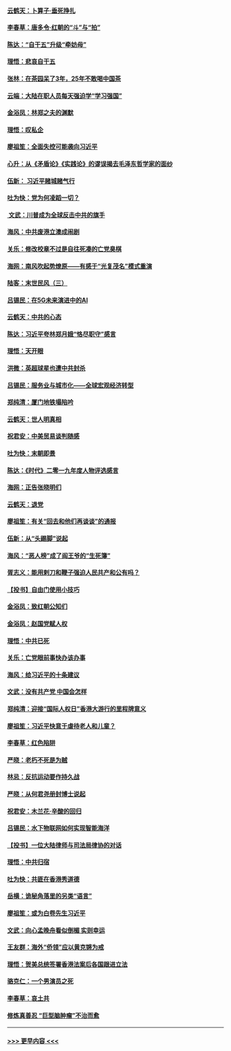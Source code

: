 #### [云鹤天：卜算子‧垂死挣扎](../pages/nsc993/n11739956.md?t=12232055) 
#### [李春草：唐多令‧红朝的“斗”与“拍”](../pages/nsc993/n11739830.md?t=12232055) 
#### [陈达：“自干五”升级“牵妨母”](../pages/nsc993/n11739724.md?t=12232055) 
#### [理悟：悲哀自干五](../pages/nsc993/n11739547.md?t=12232055) 
#### [张林：在茶园呆了3年，25年不敢喝中国茶](../pages/nsc993/n11739240.md?t=12232055) 
#### [云端：大陆在职人员每天强迫学“学习强国”](../pages/nsc993/n11738735.md?t=12232055) 
#### [金浴凤：林郑之夫的渊默](../pages/nsc993/n11737735.md?t=12232055) 
#### [理悟：叹私企](../pages/nsc993/n11737715.md?t=12232055) 
#### [廖祖笙：全面失控可能袭向习近平](../pages/nsc993/n11737704.md?t=12232055) 
#### [心升：从《矛盾论》《实践论》的谬误揭去毛泽东哲学家的面纱](../pages/nsc993/n11736962.md?t=12232055) 
#### [伍新： 习近平赌城赌气行](../pages/nsc993/n11736929.md?t=12232055) 
#### [吐为快：党为何凌蹈一切？](../pages/nsc993/n11736915.md?t=12232055) 
#### [ 文武：川普成为全球反击中共的旗手](../pages/nsc993/n11736882.md?t=12232055) 
#### [海风：中共废港立澳成闹剧](../pages/nsc993/n11735857.md?t=12232055) 
#### [关乐：修改校章不过是自往死凑的亡党臭棋](../pages/nsc993/n11735097.md?t=12232055) 
#### [海网：南风吹起势燎原——有感于“光复茂名”模式重演](../pages/nsc993/n11732308.md?t=12232055) 
#### [陆客：末世民风（三）](../pages/nsc993/n11732211.md?t=12232055) 
#### [吕锡民：在5G未来演进中的AI](../pages/nsc993/n11730010.md?t=12232055) 
#### [云鹤天：中共的心态](../pages/nsc993/n11729906.md?t=12232055) 
#### [陈达：习近平夸林郑月娥“恪尽职守”感言](../pages/nsc993/n11729881.md?t=12232055) 
#### [理悟：天开眼](../pages/nsc993/n11729699.md?t=12232055) 
#### [洪微：英超球星也遭中共封杀](../pages/nsc993/n11727243.md?t=12232055) 
#### [吕锡民：服务业与城市化——全球宏观经济转型](../pages/nsc993/n11725845.md?t=12232055) 
#### [郑纯清：厦门地铁塌陷吟](../pages/nsc993/n11725813.md?t=12232055) 
#### [云鹤天：世人明真相](../pages/nsc993/n11725621.md?t=12232055) 
#### [祝君安：中美贸易谈判随感](../pages/nsc993/n11725609.md?t=12232055) 
#### [吐为快：末朝即景](../pages/nsc993/n11723365.md?t=12232055) 
#### [陈达：《时代》二零一九年度人物评选感言](../pages/nsc993/n11723337.md?t=12232055) 
#### [海网：正告张晓明们](../pages/nsc993/n11723228.md?t=12232055) 
#### [云鹤天：退党](../pages/nsc993/n11723056.md?t=12232055) 
#### [廖祖笙：有关“回去和他们再谈谈”的通报](../pages/nsc993/n11722442.md?t=12232055) 
#### [伍新：从“头踢脚”说起](../pages/nsc993/n11722429.md?t=12232055) 
#### [海风：“恶人榜”成了阎王爷的“生死簿”](../pages/nsc993/n11722272.md?t=12232055) 
#### [胥志义：能用剌刀和鞭子强迫人民共产和公有吗？](../pages/nsc993/n11720569.md?t=12232055) 
#### [【投书】自由门使用小技巧](../pages/nsc993/n11720180.md?t=12232055) 
#### [金浴凤：致红朝公知们](../pages/nsc993/n11720563.md?t=12232055) 
#### [金浴凤：赵国党赋人权](../pages/nsc993/n11720533.md?t=12232055) 
#### [理悟：中共已死](../pages/nsc993/n11720233.md?t=12232055) 
#### [关乐：亡党眼前事快办该办事](../pages/nsc993/n11719160.md?t=12232055) 
#### [海风：给习近平的十条建议](../pages/nsc993/n11717616.md?t=12232055) 
#### [文武：没有共产党 中国会怎样](../pages/nsc993/n11717584.md?t=12232055) 
#### [郑纯清：迎接“国际人权日”香港大游行的里程牌意义](../pages/nsc993/n11717417.md?t=12232055) 
#### [廖祖笙：习近平快意于虐待老人和儿童？](../pages/nsc993/n11715313.md?t=12232055) 
#### [李春草：红色陷阱](../pages/nsc993/n11715029.md?t=12232055) 
#### [严晓：老朽不死是为贼](../pages/nsc993/n11712910.md?t=12232055) 
#### [林忌：反抗运动要作持久战](../pages/nsc993/n11712623.md?t=12232055) 
#### [严晓：从何君尧册封博士说起](../pages/nsc993/n11712465.md?t=12232055) 
#### [祝君安：木兰花·辛酸的回归](../pages/nsc993/n11712381.md?t=12232055) 
#### [吕锡民：水下物联网如何实现智能海洋](../pages/nsc993/n11711158.md?t=12232055) 
#### [【投书】一位大陆律师与司法局律协的对话](../pages/nsc993/n11709675.md?t=12232055) 
#### [理悟：中共归宿](../pages/nsc993/n11710059.md?t=12232055) 
#### [吐为快：共匪在香港秀道德](../pages/nsc993/n11709979.md?t=12232055) 
#### [岳横：诡秘角落里的另类“语言”](../pages/nsc993/n11709792.md?t=12232055) 
#### [廖祖笙：或为白卷先生习近平](../pages/nsc993/n11708330.md?t=12232055) 
#### [文武：向心孟晚舟看似倒楣 实则幸运](../pages/nsc993/n11708236.md?t=12232055) 
#### [王友群：海外“侨领”应以黄克锵为戒](../pages/nsc993/n11706176.md?t=12232055) 
#### [理悟：贺美总统签署香港法案后各国跟进立法](../pages/nsc993/n11706853.md?t=12232055) 
#### [骆克仁：一个男演员之死](../pages/nsc993/n11706677.md?t=12232055) 
#### [李春草：哀土共](../pages/nsc993/n11706255.md?t=12232055) 
#### [修炼真善忍 “巨型脑肿瘤”不治而愈](../pages/nsc993/n11705340.md?t=12232055) 

----
#### [ >>> 更早内容 <<< ](../indexes/nsc993-earlier.md)
